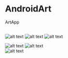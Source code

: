 # AndroidArt
 ArtApp<br/> 
 <br/>

![alt text](artappcall.png) ![alt text](callandart.png) ![alt text](callandemailpage.png)

![alt text](signup-successtoat.png)  ![alt text](loginSuccess.png)
<br/>  ![alt text](contactBtn.png)
